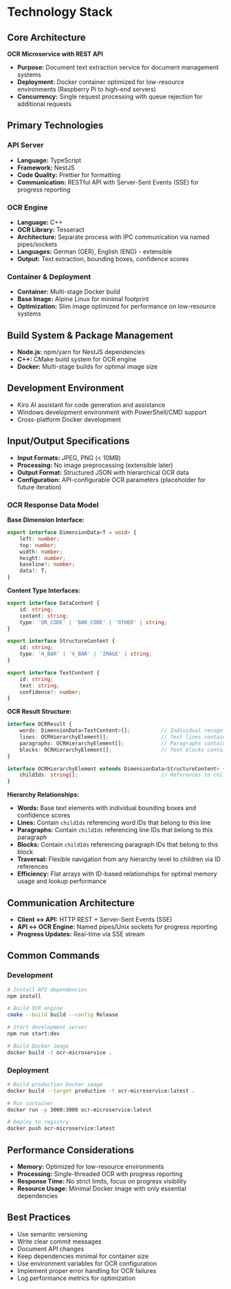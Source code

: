 # Technology Stack

## Core Architecture

**OCR Microservice with REST API**

- **Purpose:** Document text extraction service for document management systems
- **Deployment:** Docker container optimized for low-resource environments (Raspberry Pi to high-end servers)
- **Concurrency:** Single request processing with queue rejection for additional requests

## Primary Technologies

### API Server

- **Language:** TypeScript
- **Framework:** NestJS
- **Code Quality:** Prettier for formatting
- **Communication:** RESTful API with Server-Sent Events (SSE) for progress reporting

### OCR Engine

- **Language:** C++
- **OCR Library:** Tesseract
- **Architecture:** Separate process with IPC communication via named pipes/sockets
- **Languages:** German (GER), English (ENG) - extensible
- **Output:** Text extraction, bounding boxes, confidence scores

### Container & Deployment

- **Container:** Multi-stage Docker build
- **Base Image:** Alpine Linux for minimal footprint
- **Optimization:** Slim image optimized for performance on low-resource systems

## Build System & Package Management

- **Node.js:** npm/yarn for NestJS dependencies
- **C++:** CMake build system for OCR engine
- **Docker:** Multi-stage builds for optimal image size

## Development Environment

- Kiro AI assistant for code generation and assistance
- Windows development environment with PowerShell/CMD support
- Cross-platform Docker development

## Input/Output Specifications

- **Input Formats:** JPEG, PNG (< 10MB)
- **Processing:** No image preprocessing (extensible later)
- **Output Format:** Structured JSON with hierarchical OCR data
- **Configuration:** API-configurable OCR parameters (placeholder for future iteration)

### OCR Response Data Model

**Base Dimension Interface:**
```typescript
export interface DimensionData<T = void> {
    left: number;
    top: number;
    width: number;
    height: number;
    baseline?: number;
    data?: T;
}
```

**Content Type Interfaces:**
```typescript
export interface DataContent {
    id: string;
    content: string;
    type: 'QR_CODE' | 'BAR_CODE' | 'OTHER' | string;
}

export interface StructureContent {
    id: string;
    type: 'H_BAR' | 'V_BAR' | 'IMAGE' | string;
}

export interface TextContent {
    id: string;
    text: string;
    confidence?: number;
}
```

**OCR Result Structure:**
```typescript
interface OCRResult {
    words: DimensionData<TextContent>[];          // Individual recognized words
    lines: OCRHierarchyElement[];                 // Text lines containing words
    paragraphs: OCRHierarchyElement[];            // Paragraphs containing lines
    blocks: OCRHierarchyElement[];                // Text blocks containing paragraphs
}

interface OCRHierarchyElement extends DimensionData<StructureContent> {
    childIds: string[];                           // References to child element IDs
}
```

**Hierarchy Relationships:**
- **Words:** Base text elements with individual bounding boxes and confidence scores
- **Lines:** Contain `childIds` referencing word IDs that belong to this line
- **Paragraphs:** Contain `childIds` referencing line IDs that belong to this paragraph  
- **Blocks:** Contain `childIds` referencing paragraph IDs that belong to this block
- **Traversal:** Flexible navigation from any hierarchy level to children via ID references
- **Efficiency:** Flat arrays with ID-based relationships for optimal memory usage and lookup performance

## Communication Architecture

- **Client ↔ API:** HTTP REST + Server-Sent Events (SSE)
- **API ↔ OCR Engine:** Named pipes/Unix sockets for progress reporting
- **Progress Updates:** Real-time via SSE stream

## Common Commands

### Development

```bash
# Install API dependencies
npm install

# Build OCR engine
cmake --build build --config Release

# Start development server
npm run start:dev

# Build Docker image
docker build -t ocr-microservice .
```

### Deployment

```bash
# Build production Docker image
docker build --target production -t ocr-microservice:latest .

# Run container
docker run -p 3000:3000 ocr-microservice:latest

# Deploy to registry
docker push ocr-microservice:latest
```

## Performance Considerations

- **Memory:** Optimized for low-resource environments
- **Processing:** Single-threaded OCR with progress reporting
- **Response Time:** No strict limits, focus on progress visibility
- **Resource Usage:** Minimal Docker image with only essential dependencies

## Best Practices

- Use semantic versioning
- Write clear commit messages
- Document API changes
- Keep dependencies minimal for container size
- Use environment variables for OCR configuration
- Implement proper error handling for OCR failures
- Log performance metrics for optimization
